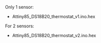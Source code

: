 Only 1 sensor:

- Attiny85_DS18B20_thermostat_v1.ino.hex


For 2 sensors:

- Attiny85_DS18B20_thermostat_v2.ino.hex